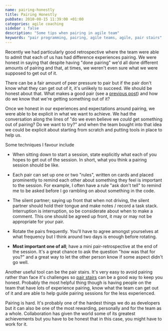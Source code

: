 ```yaml
---
name: pairing-honestly
title: Pairing Honestly
pubDate: 2010-08-15 11:39:00 +01:00
categories: agile coaching
sidebar : false
description: "Some tips when pairing in agile team"
keywords: "pair programming, pairing, agile teams, agile, pair stairs"
---
```


Recently we had particularly good retrospective where the team were able to admit that each of us has had difference experiences pairing. We were honest in saying that despite having "done pairing" we'd all done different amounts of pairing and that, at times, we weren't even sure what we were supposed to get out of it.

There can be a fair amount of peer pressure to pair but if the pair don't know what they can get out of it, it's unlikely to succeed. We should be honest about that. What makes a good pair (see a [previous post](/blog/2008/12/31/what-makes-good-pair/)) and how do we know that we're getting something out of it?

<!-- more -->

Once we honest in our experiences and expectations around pairing, we were able to be explicit in what we want to achieve. We had the conversation along the lines of "do we even believe we _could_ get something out of pairing? Do we want to try?" and when the team bought into that idea we could be explicit about starting from scratch and putting tools in place to help us.

Some techniques I favour include

  * When sitting down to start a session, state explicitly what each of you hopes to get out of the session. In short, what you think a pairing session should be like.

  * Each pair can set up one or two "rules", written on cards and placed prominently to remind each other about something they feel is important to the session. For example, I often have a rule "ask don't tell" to remind me to be asked before I go rambling on about something in the code.

  * The silent partner; saying up front that when not driving, the silent partner should hold their tongue and make notes / record a task stack. Interruption is interruption, so be considerate about when to make a comment. This one should be agreed up front, it may or may not be appropriate for your pair.

 * Rotate the pairs frequently. You'll have to agree amongst yourselves at what frequency but I think around two days is enough before rotating.

  * **Most important one of all**; have a mini pair-retrospective at the end of the session. It's a great chance to ask the question "how was that for you?" and a great way to let the other person know if some aspect didn't go well.

Another useful tool can be the pair stairs. It's very easy to avoid pairing rather than face it's challenges so [pair stairs](http://www.natpryce.com/articles/000522.html) can be a good way to keep you honest. Probably the most helpful thing though is having people on the team that have lots of experience pairing, know what the team can get out of it and are able to help guide pairing sessions for the less experienced.

Pairing is hard. It's probably one of the hardest things we do as developers but it can also be one of the most rewarding, personally and for the team as a whole. Collaboration has given the world some of its greatest achievements but you have to be honest that in this case, you might have to work for it.








